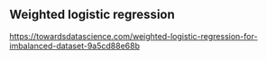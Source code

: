 ## Weighted logistic regression

https://towardsdatascience.com/weighted-logistic-regression-for-imbalanced-dataset-9a5cd88e68b
